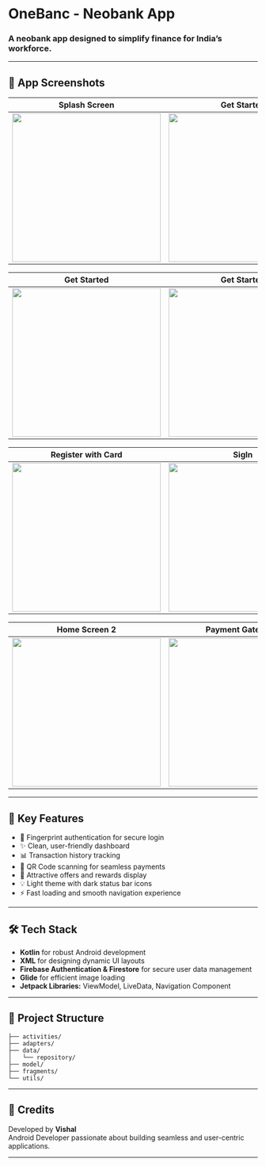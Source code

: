 # OneBanc - Neobank App

### A neobank app designed to simplify finance for India’s workforce.

---

## 📱 App Screenshots

| Splash Screen | Get Started | Get Started |
|-------------|--------|---------------------|
| <img src="https://drive.google.com/uc?export=view&id=17m20mD_GpbtJFxIJ4QD7VpQ2MSaHtB7j" width="300"/> | <img src="https://drive.google.com/uc?export=view&id=11qeGTyv7jrRbc7GW3M3GXtE3iU5xkGYU" width="300"/> | <img src="https://drive.google.com/uc?export=view&id=1WJrNBYvUtM3iKCJh-dP79vX6hZfroqaW" width="300"/> |

|Get Started | Get Started | Register with Account No |
|------------|---------|---------|
| <img src="https://drive.google.com/uc?export=view&id=1qp487YnIuCSIxOW5QOKQuBF-RsU9X9Wy" width="300"/> | <img src="https://drive.google.com/uc?export=view&id=1AIp52ozVig9XHWur15sTsv907DeMl6Dj" width="300"/> | <img src="https://drive.google.com/uc?export=view&id=1aBswNwH7_xQbWh1Ut2ta1FbRAuFF-J7W" width="300"/> |

| Register with Card | SigIn | Home Screen 1  |
|----------------------------|----------------|---------------------|
| <img src="https://drive.google.com/uc?export=view&id=1NUgkaMdMDPd2OGSEKwd2glShTP536df0" width="300"/> | <img src="https://drive.google.com/uc?export=view&id=1UPnxp3hHQKCbF6Qb6Vd1mgdT4O_4-WVP" width="300"/> | <img src="https://drive.google.com/uc?export=view&id=1g5hDZYqxfuXFHWUkBlz69K23jCIE5H0L" width="300"/> |

| Home Screen 2 | Payment Gateways | Scan QR |
|-----------------|---------------|-------------------|
| <img src="https://drive.google.com/uc?export=view&id=1SAtxVZci_ZkhLGwDkKcTv5YosZ69Zfas" width="300"/> | <img src="https://drive.google.com/uc?export=view&id=1ZKDZK3u8X6Oy98kJU4EGjoQW1t5RQ5WE" width="300"/> | <img src="https://drive.google.com/uc?export=view&id=16Q7KzmJL_oAGCUVfdqdlHss3oOkvmRhO" width="300"/> |

---

## 🚀 Key Features

- 🔐 Fingerprint authentication for secure login  
- ✨ Clean, user-friendly dashboard  
- 📊 Transaction history tracking  
- 🔎 QR Code scanning for seamless payments  
- 🎁 Attractive offers and rewards display  
- 💡 Light theme with dark status bar icons  
- ⚡ Fast loading and smooth navigation experience  
---

## 🛠️ Tech Stack

- **Kotlin** for robust Android development  
- **XML** for designing dynamic UI layouts  
- **Firebase Authentication & Firestore** for secure user data management  
- **Glide** for efficient image loading  
- **Jetpack Libraries:** ViewModel, LiveData, Navigation Component  

---

## 📂 Project Structure

```
├── activities/
├── adapters/
├── data/
│   └── repository/
├── model/
├── fragments/
└── utils/
```

---

## 🙌 Credits

Developed by **Vishal**  
Android Developer passionate about building seamless and user-centric applications.

---


